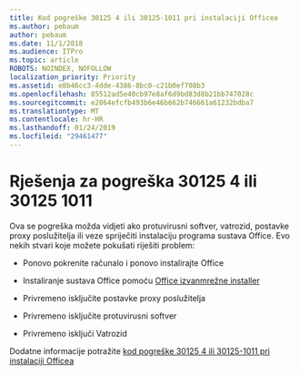 ```yaml
---
title: Kod pogreške 30125 4 ili 30125-1011 pri instalaciji Officea
ms.author: pebaum
author: pebaum
ms.date: 11/1/2018
ms.audience: ITPro
ms.topic: article
ROBOTS: NOINDEX, NOFOLLOW
localization_priority: Priority
ms.assetid: e8b46cc3-4dde-4386-8bc0-c21b0ef708b3
ms.openlocfilehash: 85512ad5e40cb97e8af6d9bd83d8b21bb747028c
ms.sourcegitcommit: e2864efcfb493b6e46b662b746661a61232bdba7
ms.translationtype: MT
ms.contentlocale: hr-HR
ms.lasthandoff: 01/24/2019
ms.locfileid: "29461477"
---
```

# <a name="solutions-for-error-30125-4-or-30125-1011"></a>Rješenja za pogreška 30125 4 ili 30125 1011

Ova se pogreška možda vidjeti ako protuvirusni softver, vatrozid, postavke proxy poslužitelja ili veze spriječiti instalaciju programa sustava Office. Evo nekih stvari koje možete pokušati riješiti problem:
  
- Ponovo pokrenite računalo i ponovo instalirajte Office
    
- Instaliranje sustava Office pomoću [Office izvanmrežne installer](https://support.office.com/article/f0a85fe7-118f-41cb-a791-d59cef96ad1c.aspx)
    
- Privremeno isključite postavke proxy poslužitelja
    
- Privremeno isključite protuvirusni softver
    
- Privremeno isključi Vatrozid
    
Dodatne informacije potražite [kod pogreške 30125 4 ili 30125-1011 pri instalaciji Officea](https://support.office.com/article/7bfabec6-76be-4cde-880e-819a9c569612.aspx)
  


